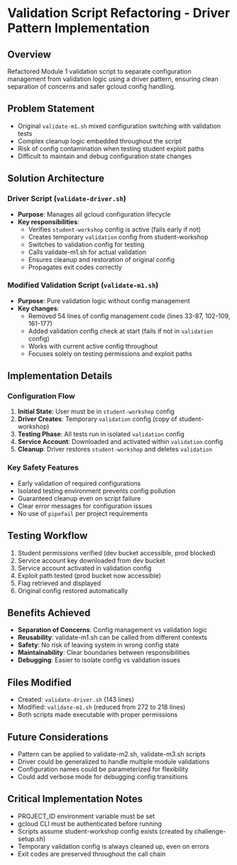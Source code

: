 # Validation Script Refactoring - Driver Pattern Implementation

## Overview
Refactored Module 1 validation script to separate configuration management from validation logic using a driver pattern, ensuring clean separation of concerns and safer gcloud config handling.

## Problem Statement
- Original `validate-m1.sh` mixed configuration switching with validation tests
- Complex cleanup logic embedded throughout the script
- Risk of config contamination when testing student exploit paths
- Difficult to maintain and debug configuration state changes

## Solution Architecture

### Driver Script (`validate-driver.sh`)
- **Purpose**: Manages all gcloud configuration lifecycle
- **Key responsibilities**:
  - Verifies `student-workshop` config is active (fails early if not)
  - Creates temporary `validation` config from student-workshop
  - Switches to validation config for testing
  - Calls validate-m1.sh for actual validation
  - Ensures cleanup and restoration of original config
  - Propagates exit codes correctly

### Modified Validation Script (`validate-m1.sh`)
- **Purpose**: Pure validation logic without config management
- **Key changes**:
  - Removed 54 lines of config management code (lines 33-87, 102-109, 161-177)
  - Added validation config check at start (fails if not in `validation` config)
  - Works with current active config throughout
  - Focuses solely on testing permissions and exploit paths

## Implementation Details

### Configuration Flow
1. **Initial State**: User must be in `student-workshop` config
2. **Driver Creates**: Temporary `validation` config (copy of student-workshop)
3. **Testing Phase**: All tests run in isolated `validation` config
4. **Service Account**: Downloaded and activated within `validation` config
5. **Cleanup**: Driver restores `student-workshop` and deletes `validation`

### Key Safety Features
- Early validation of required configurations
- Isolated testing environment prevents config pollution
- Guaranteed cleanup even on script failure
- Clear error messages for configuration issues
- No use of `pipefail` per project requirements

## Testing Workflow
1. Student permissions verified (dev bucket accessible, prod blocked)
2. Service account key downloaded from dev bucket
3. Service account activated in validation config
4. Exploit path tested (prod bucket now accessible)
5. Flag retrieved and displayed
6. Original config restored automatically

## Benefits Achieved
- **Separation of Concerns**: Config management vs validation logic
- **Reusability**: validate-m1.sh can be called from different contexts
- **Safety**: No risk of leaving system in wrong config state
- **Maintainability**: Clear boundaries between responsibilities
- **Debugging**: Easier to isolate config vs validation issues

## Files Modified
- Created: `validate-driver.sh` (143 lines)
- Modified: `validate-m1.sh` (reduced from 272 to 218 lines)
- Both scripts made executable with proper permissions

## Future Considerations
- Pattern can be applied to validate-m2.sh, validate-m3.sh scripts
- Driver could be generalized to handle multiple module validations
- Configuration names could be parameterized for flexibility
- Could add verbose mode for debugging config transitions

## Critical Implementation Notes
- PROJECT_ID environment variable must be set
- gcloud CLI must be authenticated before running
- Scripts assume student-workshop config exists (created by challenge-setup.sh)
- Temporary validation config is always cleaned up, even on errors
- Exit codes are preserved throughout the call chain